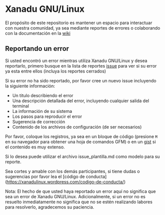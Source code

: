 # Xanadu GNU/Linux

El propósito de este repositorio es mantener un espacio para interactuar con nuestra comunidad, ya sea mediante reportes de errores o colaborando con la documentación en la [wiki](https://github.com/xanadu-linux/xanadu-linux/wiki)


Reportando un error
-------------------

Si usted encontró un error mientras utiliza Xanadu GNU/Linux y desea reportarlo, primero busque en la lista de reportes [issue](https://github.com/xanadu-linux/xanadu-tracker/issues) para ver si su error ya esta entre ellos (incluya los reportes cerrados)

Si su error no ha sido reportado, por favor cree un nuevo issue incluyendo la siguiente información:

- Un titulo describiendo el error
- Una descripción detallada del error, incluyendo cualquier salida del terminal
- La información de su sistema
- Los pasos para reproducir el error
- Sugerencia de corrección
- Contenido de los archivos de configuración (de ser necesarios)

Por favor, coloque los registros, ya sea en un bloque de código (presione `M` en su navegador para obtener una hoja de comandos GFM) o en un [gist](https://gist.github.com) si el contenido es muy extenso.

Si lo desea puede utilizar el archivo issue_plantilla.md como modelo para su reporte.

Sea cortes y amable con los demás participantes, si tiene dudas o sugerencias por favor lea el [código de conducta] (https://xanadulinux.wordpress.com/codigo-de-conducta/)

Nota: El hecho de que usted haya reportado un error aquí no significa que sea un error de Xanadu GNU/Linux. Adicionalmente, si un error no es resuelto inmediatamente no significa que no se estén realizando labores para resolverlo, agradecemos su paciencia.
